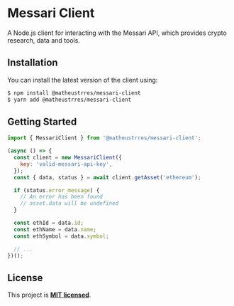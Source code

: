 
# Messari Client

A Node.js client for interacting with the Messari API, which provides crypto research, data and tools.

## Installation

You can install the latest version of the client using:

```bash
$ npm install @matheustrres/messari-client
$ yarn add @matheustrres/messari-client
```
    
## Getting Started

```javascript
import { MessariClient } from '@matheustrres/messari-client';

(async () => {
  const client = new MessariClient({
    key: 'valid-messari-api-key',
  });
  const { data, status } = await client.getAsset('ethereum');

  if (status.error_message) {
    // An error has been found
    // asset.data will be undefined
  }

  const ethId = data.id;
  const ethName = data.name;
  const ethSymbol = data.symbol;

  // ... 
})();
```


## License

This project is **[MIT licensed](https://github.com/matheustrres/messari-client/blob/main/LICENSE)**.


